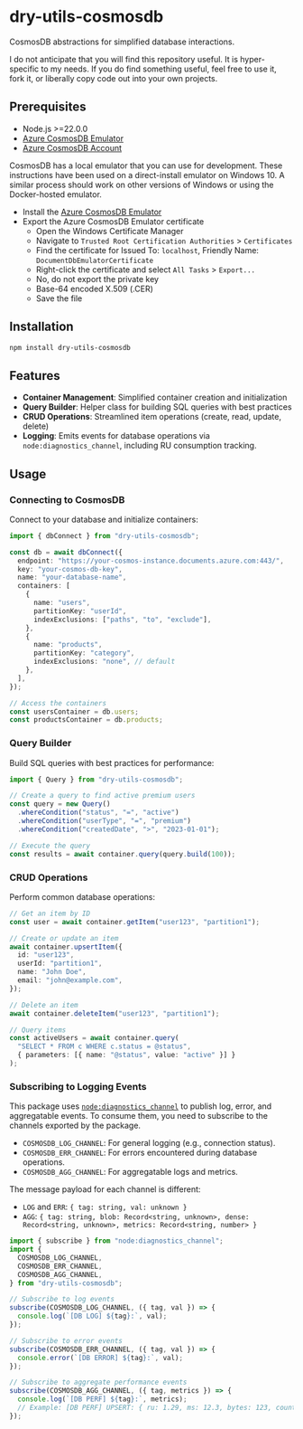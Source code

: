 # dry-utils-cosmosdb

CosmosDB abstractions for simplified database interactions.

I do not anticipate that you will find this repository useful. It is hyper-specific to my needs. If you do find something useful, feel free to use it, fork it, or liberally copy code out into your own projects.

## Prerequisites

- Node.js >=22.0.0
- [Azure CosmosDB Emulator](https://learn.microsoft.com/en-us/azure/cosmos-db/local-emulator)
- [Azure CosmosDB Account](https://azure.microsoft.com/en-us/services/cosmos-db/)

CosmosDB has a local emulator that you can use for development. These instructions have been used on a direct-install emulator on Windows 10. A similar process should work on other versions of Windows or using the Docker-hosted emulator.

- Install the [Azure CosmosDB Emulator](https://learn.microsoft.com/en-us/azure/cosmos-db/how-to-develop-emulator)
- Export the Azure CosmosDB Emulator certificate
  - Open the Windows Certificate Manager
  - Navigate to `Trusted Root Certification Authorities` > `Certificates`
  - Find the certificate for Issued To: `localhost`, Friendly Name: `DocumentDbEmulatorCertificate`
  - Right-click the certificate and select `All Tasks` > `Export...`
  - No, do not export the private key
  - Base-64 encoded X.509 (.CER)
  - Save the file

## Installation

```bash
npm install dry-utils-cosmosdb
```

## Features

- **Container Management**: Simplified container creation and initialization
- **Query Builder**: Helper class for building SQL queries with best practices
- **CRUD Operations**: Streamlined item operations (create, read, update, delete)
- **Logging**: Emits events for database operations via `node:diagnostics_channel`, including RU consumption tracking.

## Usage

### Connecting to CosmosDB

Connect to your database and initialize containers:

```typescript
import { dbConnect } from "dry-utils-cosmosdb";

const db = await dbConnect({
  endpoint: "https://your-cosmos-instance.documents.azure.com:443/",
  key: "your-cosmos-db-key",
  name: "your-database-name",
  containers: [
    {
      name: "users",
      partitionKey: "userId",
      indexExclusions: ["paths", "to", "exclude"],
    },
    {
      name: "products",
      partitionKey: "category",
      indexExclusions: "none", // default
    },
  ],
});

// Access the containers
const usersContainer = db.users;
const productsContainer = db.products;
```

### Query Builder

Build SQL queries with best practices for performance:

```typescript
import { Query } from "dry-utils-cosmosdb";

// Create a query to find active premium users
const query = new Query()
  .whereCondition("status", "=", "active")
  .whereCondition("userType", "=", "premium")
  .whereCondition("createdDate", ">", "2023-01-01");

// Execute the query
const results = await container.query(query.build(100));
```

### CRUD Operations

Perform common database operations:

```typescript
// Get an item by ID
const user = await container.getItem("user123", "partition1");

// Create or update an item
await container.upsertItem({
  id: "user123",
  userId: "partition1",
  name: "John Doe",
  email: "john@example.com",
});

// Delete an item
await container.deleteItem("user123", "partition1");

// Query items
const activeUsers = await container.query(
  "SELECT * FROM c WHERE c.status = @status",
  { parameters: [{ name: "@status", value: "active" }] }
);
```

### Subscribing to Logging Events

This package uses [`node:diagnostics_channel`](https://nodejs.org/api/diagnostics_channel.html) to publish log, error, and aggregatable events. To consume them, you need to subscribe to the channels exported by the package.

- `COSMOSDB_LOG_CHANNEL`: For general logging (e.g., connection status).
- `COSMOSDB_ERR_CHANNEL`: For errors encountered during database operations.
- `COSMOSDB_AGG_CHANNEL`: For aggregatable logs and metrics.

The message payload for each channel is different:

- `LOG` and `ERR`: `{ tag: string, val: unknown }`
- `AGG`: `{ tag: string, blob: Record<string, unknown>, dense: Record<string, unknown>, metrics: Record<string, number> }`

```typescript
import { subscribe } from "node:diagnostics_channel";
import {
  COSMOSDB_LOG_CHANNEL,
  COSMOSDB_ERR_CHANNEL,
  COSMOSDB_AGG_CHANNEL,
} from "dry-utils-cosmosdb";

// Subscribe to log events
subscribe(COSMOSDB_LOG_CHANNEL, ({ tag, val }) => {
  console.log(`[DB LOG] ${tag}:`, val);
});

// Subscribe to error events
subscribe(COSMOSDB_ERR_CHANNEL, ({ tag, val }) => {
  console.error(`[DB ERROR] ${tag}:`, val);
});

// Subscribe to aggregate performance events
subscribe(COSMOSDB_AGG_CHANNEL, ({ tag, metrics }) => {
  console.log(`[DB PERF] ${tag}:`, metrics);
  // Example: [DB PERF] UPSERT: { ru: 1.29, ms: 12.3, bytes: 123, count: 1 }
});
```
